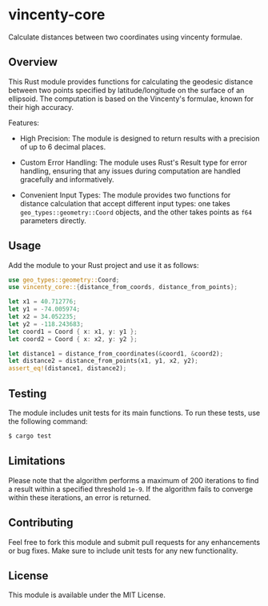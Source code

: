 # vincenty-core

Calculate distances between two coordinates using vincenty formulae.

## Overview

This Rust module provides functions for calculating the geodesic distance
between two points specified by latitude/longitude on the surface of an
ellipsoid. The computation is based on the Vincenty's formulae, known for their
high accuracy.

Features:

- High Precision: The module is designed to return results with a precision of
  up to 6 decimal places.

- Custom Error Handling: The module uses Rust's Result type for error handling,
  ensuring that any issues during computation are handled gracefully and
  informatively.

- Convenient Input Types: The module provides two functions for distance
  calculation that accept different input types: one takes
  `geo_types::geometry::Coord` objects, and the other takes points as `f64`
  parameters directly.

## Usage

Add the module to your Rust project and use it as follows:

```rust
use geo_types::geometry::Coord;
use vincenty_core::{distance_from_coords, distance_from_points};

let x1 = 40.712776;
let y1 = -74.005974;
let x2 = 34.052235;
let y2 = -118.243683;
let coord1 = Coord { x: x1, y: y1 };
let coord2 = Coord { x: x2, y: y2 };

let distance1 = distance_from_coordinates(&coord1, &coord2);
let distance2 = distance_from_points(x1, y1, x2, y2);
assert_eq!(distance1, distance2);
```

## Testing

The module includes unit tests for its main functions. To run these tests, use
the following command:

```bash
$ cargo test
```

## Limitations

Please note that the algorithm performs a maximum of 200 iterations to find a
result within a specified threshold `1e-9`. If the algorithm fails to converge
within these iterations, an error is returned.

## Contributing

Feel free to fork this module and submit pull requests for any enhancements or
bug fixes. Make sure to include unit tests for any new functionality.

## License

This module is available under the MIT License.

